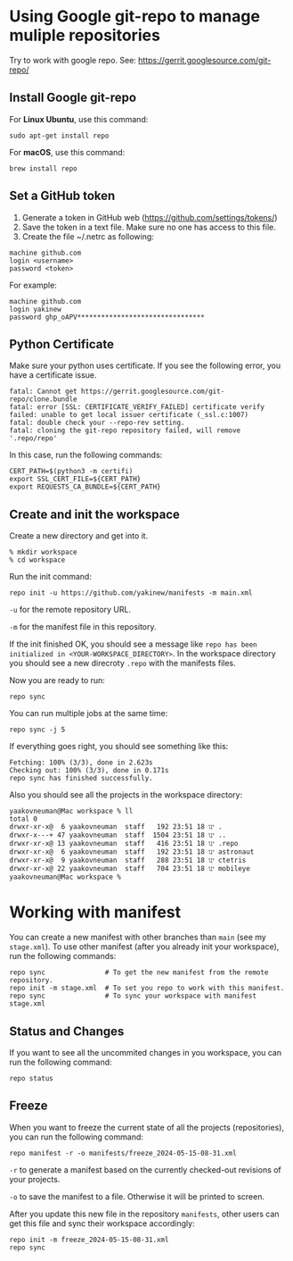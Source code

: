 # Using Google git-repo to manage muliple repositories
Try to work with google repo. See: https://gerrit.googlesource.com/git-repo/

## Install Google git-repo
For **Linux Ubuntu**, use this command:
```
sudo apt-get install repo
```

For **macOS**, use this command:
```
brew install repo
```

## Set a GitHub token
1. Generate a token in GitHub web (https://github.com/settings/tokens/)
2. Save the token in a text file. Make sure no one has access to this file.
3. Create the file ~/.netrc as following:
```
machine github.com
login <username>
password <token>
```
For example:
```
machine github.com
login yakinew
password ghp_oAPV********************************
```



## Python Certificate
Make sure your python uses certificate. If you see the following error, you have a certificate issue.
```
fatal: Cannot get https://gerrit.googlesource.com/git-repo/clone.bundle
fatal: error [SSL: CERTIFICATE_VERIFY_FAILED] certificate verify failed: unable to get local issuer certificate (_ssl.c:1007)
fatal: double check your --repo-rev setting.
fatal: cloning the git-repo repository failed, will remove '.repo/repo'
```

In this case, run the following commands:
```
CERT_PATH=$(python3 -m certifi)
export SSL_CERT_FILE=${CERT_PATH}
export REQUESTS_CA_BUNDLE=${CERT_PATH}
```

## Create and init the workspace
Create a new directory and get into it.
```
% mkdir workspace
% cd workspace
```
Run the init command:
```
repo init -u https://github.com/yakinew/manifests -m main.xml
```
`-u` for the remote repository URL.

`-m` for the manifest file in this repository.

If the init finished OK, you should see a message like `repo has been initialized in <YOUR-WORKSPACE_DIRECTORY>`. In the workspace directory you should see a new direcroty `.repo` with the manifests files. 

Now you are ready to run:
```
repo sync
```
You can run multiple jobs at the same time:
```
repo sync -j 5
```

If everything goes right, you should see something like this:
```
Fetching: 100% (3/3), done in 2.623s
Checking out: 100% (3/3), done in 0.171s
repo sync has finished successfully.
```
Also you should see all the projects in the workspace directory:
```
yaakovneuman@Mac workspace % ll
total 0
drwxr-xr-x@  6 yaakovneuman  staff   192 ינו 18 23:51 .
drwxr-x---+ 47 yaakovneuman  staff  1504 ינו 18 23:51 ..
drwxr-xr-x@ 13 yaakovneuman  staff   416 ינו 18 23:51 .repo
drwxr-xr-x@  6 yaakovneuman  staff   192 ינו 18 23:51 astronaut
drwxr-xr-x@  9 yaakovneuman  staff   288 ינו 18 23:51 ctetris
drwxr-xr-x@ 22 yaakovneuman  staff   704 ינו 18 23:51 mobileye
yaakovneuman@Mac workspace %
```

# Working with manifest
You can create a new manifest with other branches than `main` (see my `stage.xml`).
To use other manifest (after you already init your workspace), run the following commands:
```
repo sync               # To get the new manifest from the remote repository.
repo init -m stage.xml  # To set you repo to work with this manifest.
repo sync               # To sync your workspace with manifest stage.xml
```

## Status and Changes
If you want to see all the uncommited changes in you workspace, you can run the following command:
```
repo status
```

## Freeze
When you want to freeze the current state of all the projects (repositories), you can run the following command:
```
repo manifest -r -o manifests/freeze_2024-05-15-08-31.xml
```
`-r` to generate a manifest based on the currently checked-out revisions of your projects.

`-o` to save the manifest to a file. Otherwise it will be printed to screen.

After you update this new file in the repository `manifests`, other users can get this file and sync their workspace accordingly:
```
repo init -m freeze_2024-05-15-08-31.xml
repo sync
```
